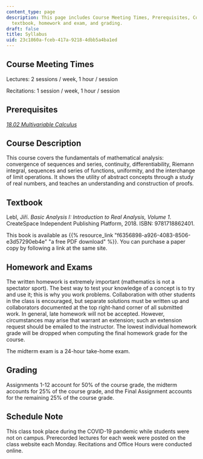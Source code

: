 ```yaml
---
content_type: page
description: This page includes Course Meeting Times, Prerequisites, Course Description,
  textbook, homework and exam, and grading.
draft: false
title: Syllabus
uid: 23c1860a-fceb-417a-9218-4dbb5a4ba1ed
---
```

## Course Meeting Times 

Lectures: 2 sessions / week, 1 hour / session

Recitations: 1 session / week, 1 hour / session

## Prerequisites

[*18.02 Multivariable Calculus*](/courses/mathematics/18-02sc-multivariable-calculus-fall-2010)

## Course Description

This course covers the fundamentals of mathematical analysis: convergence of sequences and series, continuity, differentiability, Riemann integral, sequences and series of functions, uniformity, and the interchange of limit operations. It shows the utility of abstract concepts through a study of real numbers, and teaches an understanding and construction of proofs.

## Textbook

Lebl, Jiří. *Basic Analysis I: Introduction to Real Analysis, Volume 1*. CreateSpace Independent Publishing Platform, 2018. ISBN: 9781718862401.

This book is available as {{% resource_link "f6356898-a926-4083-8506-e3d57290eb4e" "a free PDF download" %}}. You can purchase a paper copy by following a link at the same site.

## Homework and Exams

The written homework is extremely important (mathematics is not a spectator sport). The best way to test your knowledge of a concept is to try and use it; this is why you work problems. Collaboration with other students in the class is encouraged, but separate solutions must be written up and collaborators documented at the top right-hand corner of all submitted work. In general, late homework will not be accepted. However, circumstances may arise that warrant an extension; such an extension request should be emailed to the instructor. The lowest individual homework grade will be dropped when computing the final homework grade for the course.

The midterm exam is a 24-hour take-home exam.

## Grading

Assignments 1-12 account for 50% of the course grade, the midterm accounts for 25% of the course grade, and the Final Assignment accounts for the remaining 25% of the course grade.

## Schedule Note

This class took place during the COVID-19 pandemic while students were not on campus. Prerecorded lectures for each week were posted on the class website each Monday. Recitations and Office Hours were conducted online.